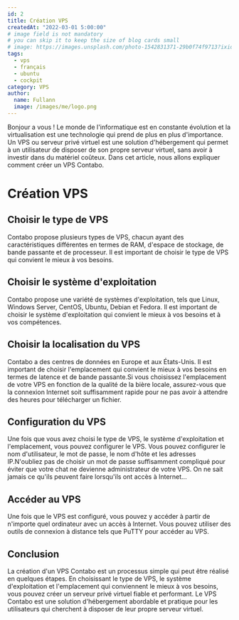 ```yaml
---
id: 2
title: Création VPS
createdAt: "2022-03-01 5:00:00"
# image field is not mandatory
# you can skip it to keep the size of blog cards small
# image: https://images.unsplash.com/photo-1542831371-29b0f74f9713?ixid=MnwxMjA3fDB8MHxwaG90by1wYWdlfHx8fGVufDB8fHx8&ixlib=rb-1.2.1&auto=format&fit=crop&w=3450&q=80
tags:
  - vps
  - français
  - ubuntu
  - cockpit
category: VPS
author:
  name: Fullann
  image: /images/me/logo.png
---
```


Bonjour a vous ! Le monde de l'informatique est en constante évolution et la virtualisation est une technologie qui prend de plus en plus d'importance. Un VPS ou serveur privé virtuel est une solution d'hébergement qui permet à un utilisateur de disposer de son propre serveur virtuel, sans avoir à investir dans du matériel coûteux. Dans cet article, nous allons expliquer comment créer un VPS Contabo.

<!--more-->

# Création VPS


## Choisir le type de VPS

Contabo propose plusieurs types de VPS, chacun ayant des caractéristiques différentes en termes de RAM, d'espace de stockage, de bande passante et de processeur. Il est important de choisir le type de VPS qui convient le mieux à vos besoins.

## Choisir le système d'exploitation
Contabo propose une variété de systèmes d'exploitation, tels que Linux, Windows Server, CentOS, Ubuntu, Debian et Fedora. Il est important de choisir le système d'exploitation qui convient le mieux à vos besoins et à vos compétences.

## Choisir la localisation du VPS
Contabo a des centres de données en Europe et aux États-Unis. Il est important de choisir l'emplacement qui convient le mieux à vos besoins en termes de latence et de bande passante.Si vous choisissez l'emplacement de votre VPS en fonction de la qualité de la bière locale, assurez-vous que la connexion Internet soit suffisamment rapide pour ne pas avoir à attendre des heures pour télécharger un fichier.

## Configuration du VPS
Une fois que vous avez choisi le type de VPS, le système d'exploitation et l'emplacement, vous pouvez configurer le VPS. Vous pouvez configurer le nom d'utilisateur, le mot de passe, le nom d'hôte et les adresses IP.N'oubliez pas de choisir un mot de passe suffisamment compliqué pour éviter que votre chat ne devienne administrateur de votre VPS. On ne sait jamais ce qu'ils peuvent faire lorsqu'ils ont accès à Internet...


## Accéder au VPS
Une fois que le VPS est configuré, vous pouvez y accéder à partir de n'importe quel ordinateur avec un accès à Internet. Vous pouvez utiliser des outils de connexion à distance tels que PuTTY pour accéder au VPS.

## Conclusion
La création d'un VPS Contabo est un processus simple qui peut être réalisé en quelques étapes. En choisissant le type de VPS, le système d'exploitation et l'emplacement qui conviennent le mieux à vos besoins, vous pouvez créer un serveur privé virtuel fiable et performant. Le VPS Contabo est une solution d'hébergement abordable et pratique pour les utilisateurs qui cherchent à disposer de leur propre serveur virtuel.